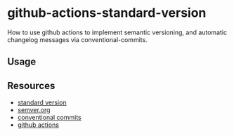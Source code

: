# github-actions-standard-version
How to use github actions to implement semantic versioning, and automatic changelog messages via conventional-commits.

## Usage

## Resources
* [standard version](https://github.com/conventional-changelog/standard-version)
* [semver.org](https://semver.org/)
* [conventional commits](https://www.conventionalcommits.org/en/v1.0.0/)
* [github actions](https://github.com/features/actions)